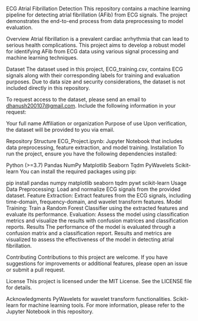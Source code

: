 ECG Atrial Fibrillation Detection
This repository contains a machine learning pipeline for detecting atrial fibrillation (AFib) from ECG signals. The project demonstrates the end-to-end process from data preprocessing to model evaluation.

Overview
Atrial fibrillation is a prevalent cardiac arrhythmia that can lead to serious health complications. This project aims to develop a robust model for identifying AFib from ECG data using various signal processing and machine learning techniques.

Dataset
The dataset used in this project, ECG_training.csv, contains ECG signals along with their corresponding labels for training and evaluation purposes. Due to data size and security considerations, the dataset is not included directly in this repository.

To request access to the dataset, please send an email to dhanush200107@gmail.com. Include the following information in your request:

Your full name
Affiliation or organization
Purpose of use
Upon verification, the dataset will be provided to you via email.

Repository Structure
ECG_Project.ipynb: Jupyter Notebook that includes data preprocessing, feature extraction, and model training.
Installation
To run the project, ensure you have the following dependencies installed:

Python (>=3.7)
Pandas
NumPy
Matplotlib
Seaborn
Tqdm
PyWavelets
Scikit-learn
You can install the required packages using pip:

pip install pandas numpy matplotlib seaborn tqdm pywt scikit-learn
Usage
Data Preprocessing: Load and normalize ECG signals from the provided dataset.
Feature Extraction: Extract features from the ECG signals, including time-domain, frequency-domain, and wavelet transform features.
Model Training: Train a Random Forest Classifier using the extracted features and evaluate its performance.
Evaluation: Assess the model using classification metrics and visualize the results with confusion matrices and classification reports.
Results
The performance of the model is evaluated through a confusion matrix and a classification report. Results and metrics are visualized to assess the effectiveness of the model in detecting atrial fibrillation.

Contributing
Contributions to this project are welcome. If you have suggestions for improvements or additional features, please open an issue or submit a pull request.

License
This project is licensed under the MIT License. See the LICENSE file for details.

Acknowledgments
PyWavelets for wavelet transform functionalities.
Scikit-learn for machine learning tools.
For more information, please refer to the Jupyter Notebook in this repository.
